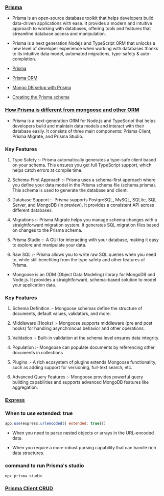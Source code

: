 
### [Prisma](https://chatgpt.com/share/9b385157-819a-46fa-9b66-4bb7788420ad)
- Prisma is an open-source database toolkit that helps developers build data-driven applications with ease. It provides a modern and intuitive approach to working with databases, offering tools and features that streamline database access and manipulation.

- Prisma is a next generation Nodejs and TypeScript ORM that unlocks a new level of developer experience when working with databases thanks to its intuitive data model, automated migrations, type-safety & auto-completion.

- [Prisma](https://www.prisma.io/docs/getting-started)

- [Prisma ORM](https://www.prisma.io/docs/orm/overview/introduction/what-is-prisma)

- [Mongo DB setup with Prisma](https://www.prisma.io/docs/getting-started/setup-prisma/start-from-scratch/mongodb-typescript-mongodb)

- [Creating the Prisma schema](https://www.prisma.io/docs/getting-started/setup-prisma/start-from-scratch/mongodb/creating-the-prisma-schema-typescript-mongodb)

### [How Prisma is different from mongoose and other ORM](https://chatgpt.com/share/846d589b-86c8-4ba9-aeaf-4407d91f4435)
- Prisma is a next-generation ORM for Node.js and TypeScript that helps developers build and maintain data models and interact with their database easily. It consists of three main components: Prisma Client, Prisma Migrate, and Prisma Studio.

### Key Features
1. Type Safety :- Prisma automatically generates a type-safe client based on your schema. This ensures you get full TypeScript support, which helps catch errors at compile time.

2. Schema-First Approach :- Prisma uses a schema-first approach where you define your data model in the Prisma schema file (schema.prisma). This schema is used to generate the database and client.

3. Database Support :- Prisma supports PostgreSQL, MySQL, SQLite, SQL Server, and MongoDB (in preview). It provides a consistent API across different databases.

4. Migrations :- Prisma Migrate helps you manage schema changes with a straightforward migration system. It generates SQL migration files based on changes to the Prisma schema.

5. Prisma Studio :- A GUI for interacting with your database, making it easy to explore and manipulate your data.

6. Raw SQL :-  Prisma allows you to write raw SQL queries when you need to, while still benefiting from the type safety and other features of Prisma.

- Mongoose is an ODM (Object Data Modeling) library for MongoDB and Node.js. It provides a straightforward, schema-based solution to model your application data.

### Key Features
1. Schema Definition :- Mongoose schemas define the structure of documents, default values, validators, and more.

2. Middleware (Hooks) :- Mongoose supports middleware (pre and post hooks) for handling asynchronous behavior and other operations.

3. Validation :- Built-in validation at the schema level ensures data integrity.

4. Population :- Mongoose can populate documents by referencing other documents in collections

5. Plugins :- A rich ecosystem of plugins extends Mongoose functionality, such as adding support for versioning, full-text search, etc.

6. Advanced Query Features :- Mongoose provides powerful query building capabilities and supports advanced MongoDB features like aggregation.

### [Express](https://expressjs.com/)

### When to use extended: true 

```javascript
app.use(express.urlencoded({ extended: true}))
```
- When you need to parse nested objects or arrays in the URL-encoded data.

- When you require a more robust parsing capability that can handle rich data structures.

### command to run Prisma's studio

```javascript
npx prisma studio
```

### [Prisma Client CRUD](https://www.prisma.io/docs/orm/prisma-client/queries/crud)